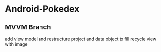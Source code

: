 # Android-Pokedex

## MVVM Branch
add view model and restructure project and data object to fill recycle view with image
